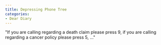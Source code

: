 ```yaml
---
title: Depressing Phone Tree
categories:
- Dear Diary
---
```


"If you are calling regarding a death claim please press 9, if you are calling regarding a cancer policy please press 5, ..."
